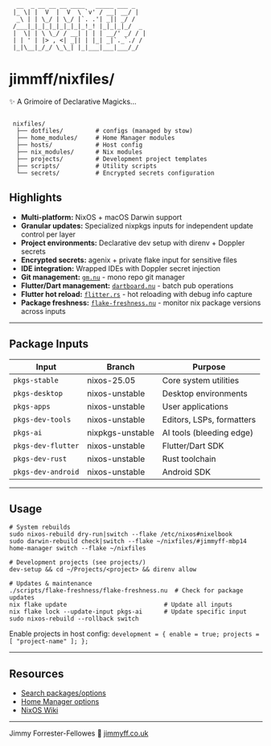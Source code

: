 ```text
  __  _ __ __ __ ____   _____ ___ _    
 |_ \| |  V  |  V  \ `v' / __| __/ |   
  _\ | | \_/ | \_/ |`. .'| _|| _/ /    
 /___|_|_|_|_|_|_|_|_!_! |_|_|_|_/  _  
 |  \| | \ \_/ / __| | | | __/' _/ / | 
 | | ' | |> , <| _|| | |_| _|`._`./ /  
 |_|\__|_/_/ \_\_| |_|___|___|___/_/   

```

# jimmff/nixfiles/

✨ A Grimoire of Declarative Magicks...

```text

 nixfiles/
  ├── dotfiles/         # configs (managed by stow)
  ├── home_modules/     # Home Manager modules
  ├── hosts/            # Host config
  ├── nix_modules/      # Nix modules
  ├── projects/         # Development project templates
  ├── scripts/          # Utility scripts
  └── secrets/          # Encrypted secrets configuration

```

## Highlights

- **Multi-platform:** NixOS + macOS Darwin support
- **Granular updates:** Specialized nixpkgs inputs for independent update control per layer
- **Project environments:** Declarative dev setup with direnv + Doppler secrets
- **Encrypted secrets:** agenix + private flake input for sensitive files
- **IDE integration:** Wrapped IDEs with Doppler secret injection
- **Git management:** [`gm.nu`](scripts/git-manager/) - mono repo git manager
- **Flutter/Dart management:** [`dartboard.nu`](scripts/dartboard/) - batch pub operations
- **Flutter hot reload:** [`flitter.rs`](scripts/flitter/) - hot reloading with debug info capture
- **Package freshness:** [`flake-freshness.nu`](scripts/flake-freshness/) - monitor nix package versions across inputs

---

## Package Inputs

| Input | Branch | Purpose |
|-------|--------|---------|
| `pkgs-stable` | nixos-25.05 | Core system utilities |
| `pkgs-desktop` | nixos-unstable | Desktop environments |
| `pkgs-apps` | nixos-unstable | User applications |
| `pkgs-dev-tools` | nixos-unstable | Editors, LSPs, formatters |
| `pkgs-ai` | nixpkgs-unstable | AI tools (bleeding edge) |
| `pkgs-dev-flutter` | nixos-unstable | Flutter/Dart SDK |
| `pkgs-dev-rust` | nixos-unstable | Rust toolchain |
| `pkgs-dev-android` | nixos-unstable | Android SDK |

---

## Usage

```shell
# System rebuilds
sudo nixos-rebuild dry-run|switch --flake /etc/nixos#nixelbook
sudo darwin-rebuild check|switch --flake ~/nixfiles/#jimmyff-mbp14
home-manager switch --flake ~/nixfiles

# Development projects (see projects/)
dev-setup && cd ~/Projects/<project> && direnv allow

# Updates & maintenance
./scripts/flake-freshness/flake-freshness.nu  # Check for package updates
nix flake update                           # Update all inputs
nix flake lock --update-input pkgs-ai      # Update specific input
sudo nixos-rebuild --rollback switch
```

Enable projects in host config: `development = { enable = true; projects = [ "project-name" ]; };`

---

## Resources

- [Search packages/options](https://search.nixos.org/)
- [Home Manager options](https://home-manager-options.extranix.com/)
- [NixOS Wiki](https://wiki.nixos.org/)

---

Jimmy Forrester-Fellowes 🌈 [jimmyff.co.uk](https://www.jimmyff.co.uk/)
